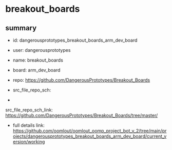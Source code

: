 # breakout_boards
 
## summary 
* id: dangerousprototypes_breakout_boards_arm_dev_board
* user: dangerousprototypes
* name: breakout_boards
* board: arm_dev_board
* repo: https://github.com/DangerousPrototypes/Breakout_Boards



* src_file_repo_sch: 
*
 src_file_repo_sch_link: https://github.com/DangerousPrototypes/Breakout_Boards/tree/master/
* full details link: https://github.com/oomlout/oomlout_oomp_project_bot_v_2/tree/main/projects/dangerousprototypes_breakout_boards_arm_dev_board/current_version/working  






